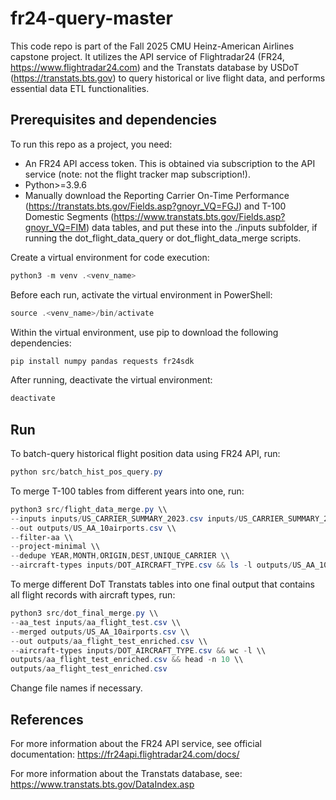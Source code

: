 # fr24-query-master
This code repo is part of the Fall 2025 CMU Heinz-American Airlines capstone project. It utilizes the API service of Flightradar24 (FR24, https://www.flightradar24.com) and the Transtats database by USDoT (https://transtats.bts.gov) to query historical or live flight data, and performs essential data ETL functionalities.

## Prerequisites and dependencies
To run this repo as a project, you need:

- An FR24 API access token. This is obtained via subscription to the API service (note: not the flight tracker map subscription!).
- Python>=3.9.6
- Manually download the Reporting Carrier On-Time Performance (https://transtats.bts.gov/Fields.asp?gnoyr_VQ=FGJ) and T-100 Domestic Segments (https://www.transtats.bts.gov/Fields.asp?gnoyr_VQ=FIM) data tables, and put these into the ./inputs subfolder, if running the dot_flight_data_query or dot_flight_data_merge scripts.

Create a virtual environment for code execution:

```powershell
python3 -m venv .<venv_name>
```

Before each run, activate the virtual environment in PowerShell:

```powershell
source .<venv_name>/bin/activate
```

Within the virtual environment, use pip to download the following dependencies:
```powershell
pip install numpy pandas requests fr24sdk
```

After running, deactivate the virtual environment:

```powershell
deactivate
```

## Run
To batch-query historical flight position data using FR24 API, run:

```powershell
python src/batch_hist_pos_query.py
```

To merge T-100 tables from different years into one, run:

```powershell
python3 src/flight_data_merge.py \\
--inputs inputs/US_CARRIER_SUMMARY_2023.csv inputs/US_CARRIER_SUMMARY_2024.csv \\
--out outputs/US_AA_10airports.csv \\
--filter-aa \\
--project-minimal \\
--dedupe YEAR,MONTH,ORIGIN,DEST,UNIQUE_CARRIER \\
--aircraft-types inputs/DOT_AIRCRAFT_TYPE.csv && ls -l outputs/US_AA_10airports.csv && wc -l outputs/US_AA_10airports.csv && head -n 10 outputs/US_AA_10airports.csv
```

To merge different DoT Transtats tables into one final output that contains all flight records with aircraft types, run:

```powershell
python3 src/dot_final_merge.py \\
--aa_test inputs/aa_flight_test.csv \\
--merged outputs/US_AA_10airports.csv \\
--out outputs/aa_flight_test_enriched.csv \\
--aircraft-types inputs/DOT_AIRCRAFT_TYPE.csv && wc -l \\
outputs/aa_flight_test_enriched.csv && head -n 10 \\
outputs/aa_flight_test_enriched.csv
```

Change file names if necessary.

## References
For more information about the FR24 API service, see official documentation: https://fr24api.flightradar24.com/docs/

For more information about the Transtats database, see: https://www.transtats.bts.gov/DataIndex.asp
